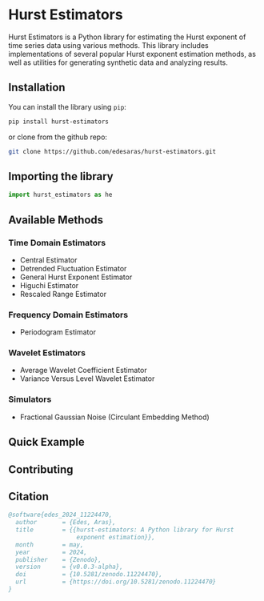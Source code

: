 # Hurst Estimators

Hurst Estimators is a Python library for estimating the Hurst exponent of time series data using various methods. This library includes implementations of several popular Hurst exponent estimation methods, as well as utilities for generating synthetic data and analyzing results.

## Installation

You can install the library using `pip`:

```sh
pip install hurst-estimators
```

or clone from the github repo:
```sh
git clone https://github.com/edesaras/hurst-estimators.git
```



## Importing the library

```python
import hurst_estimators as he
```

## Available Methods

### Time Domain Estimators 
* Central Estimator
* Detrended Fluctuation Estimator
* General Hurst Exponent Estimator
* Higuchi Estimator
* Rescaled Range Estimator

### Frequency Domain Estimators
* Periodogram Estimator

### Wavelet Estimators
* Average Wavelet Coefficient Estimator
* Variance Versus Level Wavelet Estimator

### Simulators
* Fractional Gaussian Noise (Circulant Embedding Method)

## Quick Example

## Contributing

## Citation

```bibtex
@software{edes_2024_11224470,
  author       = {Edes, Aras},
  title        = {{hurst-estimators: A Python library for Hurst 
                   exponent estimation}},
  month        = may,
  year         = 2024,
  publisher    = {Zenodo},
  version      = {v0.0.3-alpha},
  doi          = {10.5281/zenodo.11224470},
  url          = {https://doi.org/10.5281/zenodo.11224470}
}
```
